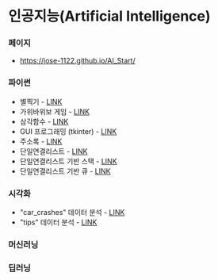 # 인공지능(Artificial Intelligence)

### 페이지
  * https://jose-1122.github.io/AI_Start/

### 파이썬
  * 별찍기 - [LINK](https://jose-1122.github.io/AI_Start/Patterns_of_Stars.html)
  * 가위바위보 게임 - [LINK](https://jose-1122.github.io/AI_Start/RockPaperScissors.html)
  * 삼각함수 - [LINK](https://jose-1122.github.io/AI_Start/Sin_Cos_Tan_Func.html)
  * GUI 프로그래밍 (tkinter) - [LINK](https://jose-1122.github.io/AI_Start/GUI_Programming_tkinter.html)
  * 주소록 - [LINK](https://jose-1122.github.io/AI_Start/Contact.html)
  * 단일연결리스트 - [LINK](https://jose-1122.github.io/AI_Start/)
  * 단일연결리스트 기반 스택 - [LINK](https://jose-1122.github.io/AI_Start/)
  * 단일연결리스트 기반 큐 - [LINK](https://jose-1122.github.io/AI_Start/)
  
### 시각화
  * "car_crashes" 데이터 분석 - [LINK](https://jose-1122.github.io/AI_Start/Data_Vis_01.html)
  * "tips" 데이터 분석 - [LINK](https://jose-1122.github.io/AI_Start/FirstStep_DataVis01.html)
  
### 머신러닝
  
### 딥러닝
